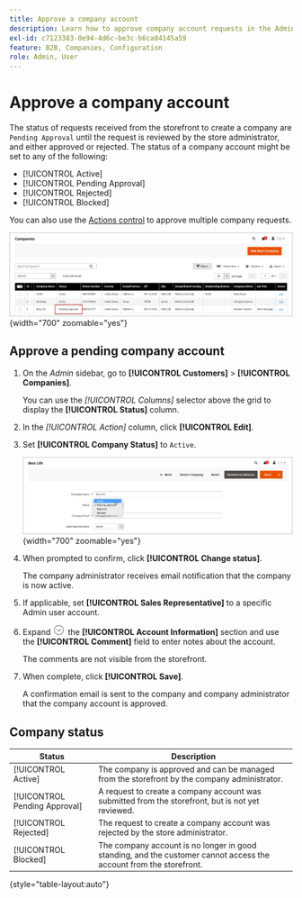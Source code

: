 ```yaml
---
title: Approve a company account
description: Learn how to approve company account requests in the Admin.
exl-id: c7123383-0e94-4d6c-be3c-b6ca84145a59
feature: B2B, Companies, Configuration
role: Admin, User
---
```

# Approve a company account

The status of requests received from the storefront to create a company are `Pending Approval` until the request is reviewed by the store administrator, and either approved or rejected. The status of a company account might be set to any of the following:

- [!UICONTROL Active]
- [!UICONTROL Pending Approval]
- [!UICONTROL Rejected]
- [!UICONTROL Blocked]

You can also use the [Actions control](account-company-manage.md) to approve multiple company requests.

![Pending Approval](./assets/companies-pending-approval.png){width="700" zoomable="yes"}

## Approve a pending company account

1. On the _Admin_ sidebar, go to **[!UICONTROL Customers]** > **[!UICONTROL Companies]**.

   You can use the _[!UICONTROL Columns]_ selector above the grid to display the **[!UICONTROL Status]** column.

1. In the _[!UICONTROL Action]_ column, click **[!UICONTROL Edit]**.

1. Set **[!UICONTROL Company Status]** to `Active`.

   ![Set the company status](./assets/company-status-active.png){width="700" zoomable="yes"}

1. When prompted to confirm, click **[!UICONTROL Change status]**.

   The company administrator receives email notification that the company is now active.

1. If applicable, set **[!UICONTROL Sales Representative]** to a specific Admin user account.

1. Expand ![Expansion selector](../assets/icon-display-expand.png)  the **[!UICONTROL Account Information]** section and use the **[!UICONTROL Comment]** field to enter notes about the account.

   The comments are not visible from the storefront.

1. When complete, click **[!UICONTROL Save]**.

   A confirmation email is sent to the company and company administrator that the company account is approved.

## Company status

| Status           | Description |
|------------------| ----------- |
| [!UICONTROL Active] | The company is approved and can be managed from the storefront by the company administrator. |
| [!UICONTROL Pending Approval] | A request to create a company account was submitted from the storefront, but is not yet reviewed. |
| [!UICONTROL Rejected] | The request to create a company account was rejected by the store administrator. |
| [!UICONTROL Blocked]| The company account is no longer in good standing, and the customer cannot access the account from the storefront. |

{style="table-layout:auto"}
